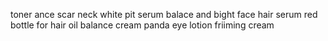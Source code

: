 toner 
ance scar
neck 
white pit 
serum 
balace and bight  face
hair serum 
red bottle for hair oil 
balance cream
panda eye
lotion
friiming cream
